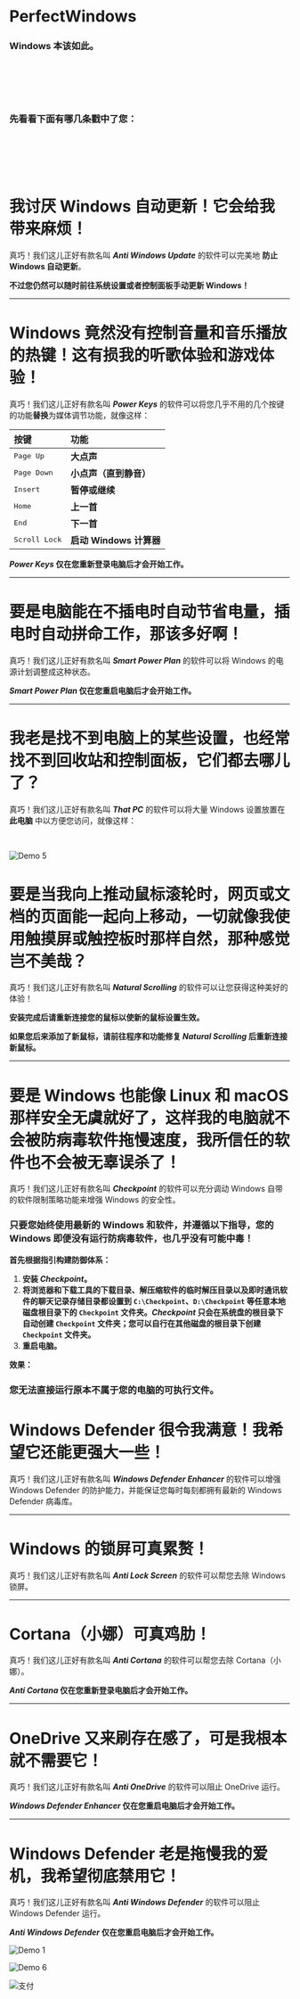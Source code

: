# PerfectWindows

### Windows 本该如此。

<br>
<br>
<br>
<br>

### 先看看下面有哪几条戳中了您：

<br>
<br>
<br>
<br>

# 我讨厌 Windows 自动更新！它会给我带来麻烦！

真巧！我们这儿正好有款名叫 ***Anti Windows Update*** 的软件可以完美地 **防止 Windows 自动更新**。

**不过您仍然可以随时前往系统设置或者控制面板手动更新 Windows！**

---

# Windows 竟然没有控制音量和音乐播放的热键！这有损我的听歌体验和游戏体验！

真巧！我们这儿正好有款名叫 ***Power Keys*** 的软件可以将您几乎不用的几个按键的功能**替换**为媒体调节功能，就像这样：

|按键|功能|
|:-|:-|
|<kbd>Page Up</kbd>|**大点声**
|<kbd>Page Down</kbd>|**小点声（直到静音）**
|<kbd>Insert</kbd>|**暂停或继续**
|<kbd>Home</kbd>|**上一首**
|<kbd>End</kbd>|**下一首**
|<kbd>Scroll Lock</kbd>|**启动 Windows 计算器**

***Power Keys* 仅在您重新登录电脑后才会开始工作。**

---

# 要是电脑能在不插电时自动节省电量，插电时自动拼命工作，那该多好啊！
真巧！我们这儿正好有款名叫 ***Smart Power Plan*** 的软件可以将 Windows 的电源计划调整成这种状态。

***Smart Power Plan* 仅在您重启电脑后才会开始工作。**

---

# 我老是找不到电脑上的某些设置，也经常找不到回收站和控制面板，它们都去哪儿了？
真巧！我们这儿正好有款名叫 ***That PC*** 的软件可以将大量 Windows 设置放置在 **此电脑** 中以方便您访问，就像这样：

<br>

![Demo 5](https://github.com/szzhiyang/Pics/raw/master/PerfectWindows/demo5.png)

# 要是当我向上推动鼠标滚轮时，网页或文档的页面能一起向上移动，一切就像我使用触摸屏或触控板时那样自然，那种感觉岂不美哉？
真巧！我们这儿正好有款名叫 ***Natural Scrolling*** 的软件可以让您获得这种美好的体验！

**安装完成后请重新连接您的鼠标以使新的鼠标设置生效。**

**如果您后来添加了新鼠标，请前往程序和功能修复 *Natural Scrolling* 后重新连接新鼠标。**

---

# 要是 Windows 也能像 Linux 和 macOS 那样安全无虞就好了，这样我的电脑就不会被防病毒软件拖慢速度，我所信任的软件也不会被无辜误杀了！
真巧！我们这儿正好有款名叫 ***Checkpoint*** 的软件可以充分调动 Windows 自带的软件限制策略功能来增强 Windows 的安全性。
### 只要您始终使用最新的 Windows 和软件，并遵循以下指导，您的 Windows 即便没有运行防病毒软件，也几乎没有可能中毒！

**首先根据指引构建防御体系：**

1. **安装 *Checkpoint*。**
2. **将浏览器和下载工具的下载目录、解压缩软件的临时解压目录以及即时通讯软件的聊天记录存储目录都设置到 `C:\Checkpoint`、`D:\Checkpoint` 等任意本地磁盘根目录下的 `Checkpoint` 文件夹。*Checkpoint* 只会在系统盘的根目录下自动创建 `Checkpoint` 文件夹；您可以自行在其他磁盘的根目录下创建 `Checkpoint` 文件夹。**
3. **重启电脑。**

**效果：**

### 您无法直接运行原本不属于您的电脑的可执行文件。

# Windows Defender 很令我满意！我希望它还能更强大一些！
真巧！我们这儿正好有款名叫 ***Windows Defender Enhancer*** 的软件可以增强 Windows Defender 的防护能力，并能保证您每时每刻都拥有最新的 Windows Defender 病毒库。

---

# Windows 的锁屏可真累赘！
真巧！我们这儿正好有款名叫 ***Anti Lock Screen*** 的软件可以帮您去除 Windows 锁屏。



---

# Cortana（小娜）可真鸡肋！
真巧！我们这儿正好有款名叫 ***Anti Cortana*** 的软件可以帮您去除 Cortana（小娜）。


***Anti Cortana* 仅在您重新登录电脑后才会开始工作。**

---

# OneDrive 又来刷存在感了，可是我根本就不需要它！
真巧！我们这儿正好有款名叫 ***Anti OneDrive*** 的软件可以阻止 OneDrive 运行。



***Windows Defender Enhancer* 仅在您重启电脑后才会开始工作。**

---

# Windows Defender 老是拖慢我的爱机，我希望彻底禁用它！
真巧！我们这儿正好有款名叫 ***Anti Windows Defender*** 的软件可以阻止 Windows Defender 运行。

***Anti Windows Defender* 仅在您重启电脑后才会开始工作。**


![Demo 1](https://github.com/szzhiyang/Pics/raw/master/PerfectWindows/demo1.png)

![Demo 6](https://github.com/szzhiyang/Pics/raw/master/PerfectWindows/demo6.png)



![支付](https://github.com/szzhiyang/Pics/raw/master/PerfectWindows/Pay.jpg)

